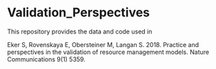 # Validation_Perspectives

This repository provides the data and code used in 

Eker S, Rovenskaya E, Obersteiner M, Langan S. 2018. Practice and perspectives in the validation of resource management models. Nature Communications 9(1) 5359.
